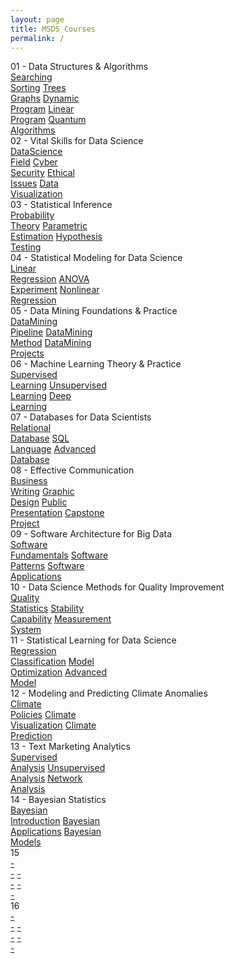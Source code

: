 ```yaml
---
layout: page
title: MSDS Courses
permalink: /
---
```


<div class="block" style="grid-template-columns: 1fr 1fr;">
  <div class="btn text">
    <div class="btn name">01 - Data Structures & Algorithms</div>
    <div class="row" style="grid-template-columns: 1fr 1fr 1fr 1fr 1fr;">
      <a href="/01-MSDS/MSDS01/" class="btn box1">Searching<br>Sorting</a>
      <a href="/01-MSDS/MSDS02/" class="btn box1">Trees<br>Graphs</a>
      <a href="/01-MSDS/MSDS03/" class="btn box1">Dynamic<br>Program</a>
      <a href="/01-MSDS/MSDS04/" class="btn box1">Linear<br>Program</a>
      <a href="/01-MSDS/MSDS05/" class="btn box1">Quantum<br>Algorithms</a>
    </div>
  </div>
  <div class="btn text">
    <div class="btn name">02 - Vital Skills for Data Science</div>
    <div class="row" style="grid-template-columns: 1fr 1fr 1fr 1fr;">
      <a href="/01-MSDS/MSDS06/" class="btn box1">DataScience<br>Field</a>
      <a href="/01-MSDS/MSDS07/" class="btn box1">Cyber<br>Security</a>
      <a href="/01-MSDS/MSDS08/" class="btn box1">Ethical<br>Issues</a>
      <a href="/01-MSDS/MSDS09/" class="btn box1">Data<br>Visualization</a>
    </div>
  </div>
</div>

<div class="block" style="grid-template-columns: 1fr 1fr;">
  <div class="btn text">
    <div class="btn name">03 - Statistical Inference</div>
    <div class="row" style="grid-template-columns: 1fr 1fr 1fr;">
      <a href="/01-MSDS/MSDS10/" class="btn box2">Probability<br>Theory</a>
      <a href="/01-MSDS/MSDS11/" class="btn box2">Parametric<br>Estimation</a>
      <a href="/01-MSDS/MSDS12/" class="btn box2">Hypothesis<br>Testing</a>
    </div>
  </div>
  <div class="btn text">
    <div class="btn name">04 - Statistical Modeling for Data Science</div>
    <div class="row" style="grid-template-columns: 1fr 1fr 1fr;">
      <a href="/01-MSDS/MSDS13/" class="btn box2">Linear<br>Regression</a>
      <a href="/01-MSDS/MSDS14/" class="btn box2">ANOVA<br>Experiment</a>
      <a href="/01-MSDS/MSDS15/" class="btn box2">Nonlinear<br>Regression</a>
    </div>
  </div>
</div>

<div class="block" style="grid-template-columns: 1fr 1fr;">
  <div class="btn text">
    <div class="btn name">05 - Data Mining Foundations & Practice</div>
    <div class="row" style="grid-template-columns: 1fr 1fr 1fr;">
      <a href="/01-MSDS/MSDS16/" class="btn box1">DataMining<br>Pipeline</a>
      <a href="/01-MSDS/MSDS17/" class="btn box1">DataMining<br>Method</a>
      <a href="/01-MSDS/MSDS18/" class="btn box1">DataMining<br>Projects</a>
    </div>
  </div>
  <div class="btn text">
    <div class="btn name">06 - Machine Learning Theory & Practice</div>
    <div class="row" style="grid-template-columns: 1fr 1fr 1fr;">
      <a href="/01-MSDS/MSDS19/" class="btn box1">Supervised<br>Learning</a>
      <a href="/01-MSDS/MSDS20/" class="btn box1">Unsupervised<br>Learning</a>
      <a href="/01-MSDS/MSDS21/" class="btn box1">Deep<br>Learning</a>
    </div>
  </div>
</div>

<div class="block" style="grid-template-columns: 1fr 1fr;">
  <div class="btn text">
    <div class="btn name">07 - Databases for Data Scientists</div>
    <div class="row" style="grid-template-columns: 1fr 1fr 1fr;">
      <a href="/01-MSDS/MSDS22/" class="btn box2">Relational<br>Database</a>
      <a href="/01-MSDS/MSDS23/" class="btn box2">SQL<br>Language</a>
      <a href="/01-MSDS/MSDS24/" class="btn box2">Advanced<br>Database</a>
    </div>
  </div>
  <div class="btn text">
    <div class="btn name">08 - Effective Communication</div>
    <div class="row" style="grid-template-columns: 1fr 1fr 1fr 1fr;">
      <a href="/01-MSDS/MSDS25/" class="btn box2">Business<br>Writing</a>
      <a href="/01-MSDS/MSDS26/" class="btn box2">Graphic<br>Design</a>
      <a href="/01-MSDS/MSDS27/" class="btn box2">Public<br>Presentation</a>
      <a href="/01-MSDS/MSDS28/" class="btn box2">Capstone<br>Project</a>
    </div>
  </div>
</div>

<div class="block" style="grid-template-columns: 1fr 1fr;">
  <div class="btn text">
    <div class="btn name">09 - Software Architecture for Big Data</div>
    <div class="row" style="grid-template-columns: 1fr 1fr 1fr;">
      <a href="/01-MSDS/MSDS29/" class="btn box1">Software<br>Fundamentals</a>
      <a href="/01-MSDS/MSDS30/" class="btn box1">Software<br>Patterns</a>
      <a href="/01-MSDS/MSDS31/" class="btn box1">Software<br>Applications</a>
    </div>
  </div>
  <div class="btn text">
    <div class="btn name">10 - Data Science Methods for Quality Improvement</div>
    <div class="row" style="grid-template-columns: 1fr 1fr 1fr;">
      <a href="/01-MSDS/MSDS32/" class="btn box1">Quality<br>Statistics</a>
      <a href="/01-MSDS/MSDS33/" class="btn box1">Stability<br>Capability</a>
      <a href="/01-MSDS/MSDS34/" class="btn box1">Measurement<br>System</a>
    </div>
  </div>
</div>

<div class="block" style="grid-template-columns: 1fr 1fr;">
  <div class="btn text">
    <div class="btn name">11 - Statistical Learning for Data Science</div>
    <div class="row" style="grid-template-columns: 1fr 1fr 1fr;">
      <a href="/01-MSDS/MSDS35/" class="btn box2">Regression<br>Classification</a>
      <a href="/01-MSDS/MSDS36/" class="btn box2">Model<br>Optimization</a>
      <a href="/01-MSDS/MSDS37/" class="btn box2">Advanced<br>Model</a>
    </div>
  </div>
  <div class="btn text">
    <div class="btn name">12 - Modeling and Predicting Climate Anomalies</div>
    <div class="row" style="grid-template-columns: 1fr 1fr 1fr;">
      <a href="/01-MSDS/MSDS38/" class="btn box2">Climate<br>Policies</a>
      <a href="/01-MSDS/MSDS39/" class="btn box2">Climate<br>Visualization</a>
      <a href="/01-MSDS/MSDS40/" class="btn box2">Climate<br>Prediction</a>
    </div>
  </div>
</div>

<div class="block" style="grid-template-columns: 1fr 1fr;">
  <div class="btn text">
    <div class="btn name">13 - Text Marketing Analytics</div>
    <div class="row" style="grid-template-columns: 1fr 1fr 1fr;">
      <a href="/01-MSDS/MSDS41/" class="btn box1">Supervised<br>Analysis</a>
      <a href="/01-MSDS/MSDS42/" class="btn box1">Unsupervised<br>Analysis</a>
      <a href="/01-MSDS/MSDS43/" class="btn box1">Network<br>Analysis</a>
    </div>
  </div>
  <div class="btn text">
    <div class="btn name">14 - Bayesian Statistics</div>
    <div class="row" style="grid-template-columns: 1fr 1fr 1fr;">
      <a href="/01-MSDS/MSDS44/" class="btn box1">Bayesian<br>Introduction</a>
      <a href=""                 class="btn box1">Bayesian<br>Applications</a>
      <a href=""                 class="btn box1">Bayesian<br>Models</a>
    </div>
  </div>
</div>

<div class="block" style="grid-template-columns: 1fr 1fr;">
  <div class="btn text">
    <div class="btn name">15</div>
    <div class="row" style="grid-template-columns: 1fr 1fr 1fr;">
      <a href=""                 class="btn box2">-<br>-</a>
      <a href=""                 class="btn box2">-<br>-</a>
      <a href=""                 class="btn box2">-<br>-</a>
    </div>
  </div>
  <div class="btn text">
    <div class="btn name">16</div>
    <div class="row" style="grid-template-columns: 1fr 1fr 1fr;">
      <a href=""                 class="btn box2">-<br>-</a>
      <a href=""                 class="btn box2">-<br>-</a>
      <a href=""                 class="btn box2">-<br>-</a>
    </div>
  </div>
</div>
